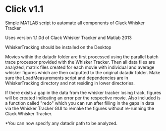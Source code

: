 # Click v1.1
Simple MATLAB script to automate all components of Clack Whisker Tracker

Uses version 1.1.0d of Clack Whisker Tracker and Matlab 2013

WhiskerTracking should be installed on the Desktop

Movies within the datadir folder are first processed using the parallel batch trace processor provided with the Whisker Tracker.
Then all data files are analyzed, matrix files created for each movie with individual and average whisker figures which are then outputted to the original datadir folder. Make sure the LoadMeasurements script and dependencies are in WhiskerTracking directory and not residing in lower directories.

If there exists a gap in the data from the whisker tracker losing track, figures will be created indicating an error per the respective movie. Also included is a function called "redo" which you can run after filling in the gaps in data via the Whisker Tracker GUI to remake the figures without re-running the Clack Whisker Tracker.

*You can now specify any datadir path to be analyzed. 

